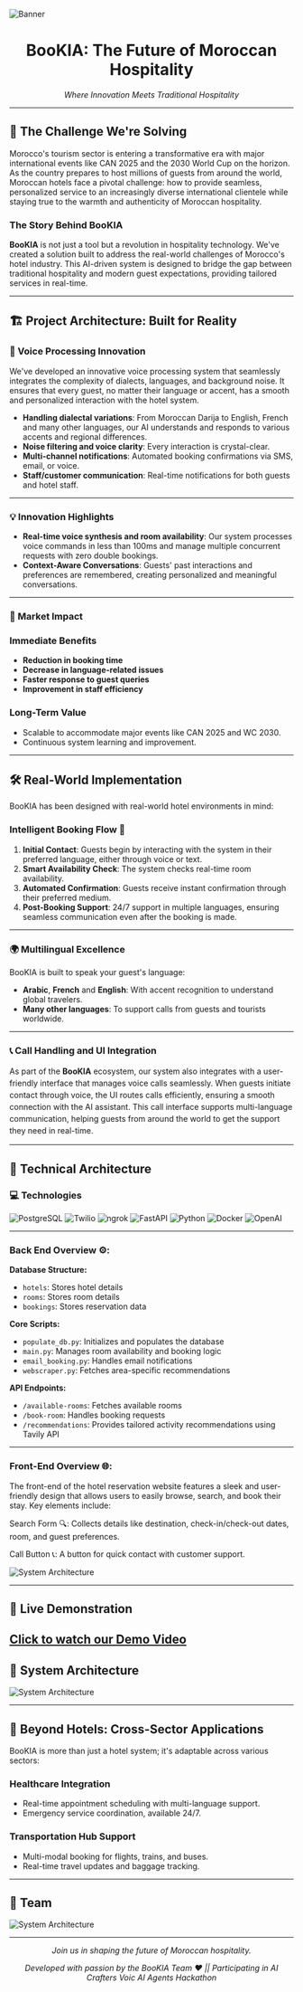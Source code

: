 ![Banner](./assets/banner.jpg)

<h1 style="text-align: center;">BooKIA: The Future of Moroccan Hospitality</h1>

<p style="text-align: center;"><i>Where Innovation Meets Traditional Hospitality</i></p>

---

## 🌟 The Challenge We're Solving  

Morocco's tourism sector is entering a transformative era with major international events like CAN 2025 and the 2030 World Cup on the horizon. As the country prepares to host millions of guests from around the world, Moroccan hotels face a pivotal challenge: how to provide seamless, personalized service to an increasingly diverse international clientele while staying true to the warmth and authenticity of Moroccan hospitality.  

### The Story Behind BooKIA  

**BooKIA** is not just a tool but a revolution in hospitality technology. We've created a solution built to address the real-world challenges of Morocco's hotel industry. This AI-driven system is designed to bridge the gap between traditional hospitality and modern guest expectations, providing tailored services in real-time.  

---

## 🏗️ Project Architecture: Built for Reality  

### 🔐 Voice Processing Innovation  
We've developed an innovative voice processing system that seamlessly integrates the complexity of dialects, languages, and background noise. It ensures that every guest, no matter their language or accent, has a smooth and personalized interaction with the hotel system.  

- **Handling dialectal variations**: From Moroccan Darija to English, French and many other languages, our AI understands and responds to various accents and regional differences.  
- **Noise filtering and voice clarity**: Every interaction is crystal-clear.
- **Multi-channel notifications**: Automated booking confirmations via SMS, email, or voice.  
- **Staff/customer communication**: Real-time notifications for both guests and hotel staff.  

---
### 💡 Innovation Highlights  
- **Real-time voice synthesis and room availability**: Our system processes voice commands in less than 100ms and manage multiple concurrent requests with zero double bookings.  
- **Context-Aware Conversations**: Guests' past interactions and preferences are remembered, creating personalized and meaningful conversations.  

---

### 🎯 Market Impact  

### Immediate Benefits  
- **Reduction in booking time**  
- **Decrease in language-related issues**  
- **Faster response to guest queries**  
- **Improvement in staff efficiency**  

### Long-Term Value  
- Scalable to accommodate major events like CAN 2025 and WC 2030.  
- Continuous system learning and improvement.  

---
## 🛠️ Real-World Implementation  

BooKIA has been designed with real-world hotel environments in mind:  

### Intelligent Booking Flow 🔁
1. **Initial Contact**: Guests begin by interacting with the system in their preferred language, either through voice or text.  
2. **Smart Availability Check**: The system checks real-time room availability.  
3. **Automated Confirmation**: Guests receive instant confirmation through their preferred medium.  
4. **Post-Booking Support**: 24/7 support in multiple languages, ensuring seamless communication even after the booking is made.  
---
### 🌍 Multilingual Excellence  

BooKIA is built to speak your guest's language:  

- **Arabic**, **French** and **English**: With accent recognition to understand global travelers.  
- **Many other languages**: To support calls from guests and tourists worldwide.

---

### 📞 Call Handling and UI Integration
<p style="font-size: 14px; line-height: 1.5;">As part of the <b>BooKIA</b> ecosystem, our system also integrates with a user-friendly interface that manages voice calls seamlessly. When guests initiate contact through voice, the UI routes calls efficiently, ensuring a smooth connection with the AI assistant. This call interface supports multi-language communication, helping guests from around the world to get the support they need in real-time.</p>

---
## 🔧 Technical Architecture  


### 💻 Technologies  
![PostgreSQL](https://img.shields.io/badge/PostgreSQL-316192?style=for-the-badge&logo=postgresql&logoColor=white) ![Twilio](https://img.shields.io/badge/Twilio-F22F46?style=for-the-badge&logo=twilio&logoColor=white) ![ngrok](https://img.shields.io/badge/ngrok-1F1F1F?style=for-the-badge&logo=ngrok&logoColor=white) ![FastAPI](https://img.shields.io/badge/FastAPI-005571?style=for-the-badge&logo=fastapi) ![Python](https://img.shields.io/badge/python-3670A0?style=for-the-badge&logo=python&logoColor=ffdd54) ![Docker](https://img.shields.io/badge/docker-2496ed?style=for-the-badge&logo=docker&logoColor=ffffff) ![OpenAI](https://img.shields.io/badge/OpenAI-000000?style=for-the-badge&logo=openai&logoColor=white)

---
###  Back End  Overview ⚙️:


**Database Structure:**  
- `hotels`: Stores hotel details  
- `rooms`: Stores room details  
- `bookings`: Stores reservation data  

**Core Scripts:**  
- `populate_db.py`: Initializes and populates the database  
- `main.py`: Manages room availability and booking logic  
- `email_booking.py`: Handles email notifications  
- `webscraper.py`: Fetches area-specific recommendations  

**API Endpoints:**  
- `/available-rooms`: Fetches available rooms  
- `/book-room`: Handles booking requests  
- `/recommendations`: Provides tailored activity recommendations using Tavily API 

---

### Front-End Overview 🌐:

The front-end of the hotel reservation website features a sleek and user-friendly design that allows users to easily browse, search, and book their stay. Key elements include:

Search Form 🔍: Collects details like destination, check-in/check-out dates, room, and guest preferences.

Call Button 📞: A button for quick contact with customer support.

<img src="./assets/ui_screen.png" alt="System Architecture" style="max-width: 80%; height: auto;">

---
## 🎥 Live Demonstration  
[Click to watch our Demo Video](https://drive.google.com/file/d/1IcTN9_Mo7aQobvdYA-oxFy0eexrtfwKk/view?usp=share_link)
---

## 📐 System Architecture  


<img src="./assets/system_arch.png" alt="System Architecture" style="max-width: 80%; height: auto;">

---
## 🚀 Beyond Hotels: Cross-Sector Applications  

BooKIA is more than just a hotel system; it's adaptable across various sectors:  

### Healthcare Integration  
- Real-time appointment scheduling with multi-language support.  
- Emergency service coordination, available 24/7.  

### Transportation Hub Support  
- Multi-modal booking for flights, trains, and buses.  
- Real-time travel updates and baggage tracking.  

---
## 👥 Team

<img src="./assets/team.png" alt="System Architecture" style="max-width: 80%; height: auto;">

---
<p style="text-align: center;"><i>Join us in shaping the future of Moroccan hospitality.</i></p>

<p style="text-align: center;"><i>Developed with passion by the BooKIA Team ❤️ || Participating in AI Crafters Voic AI Agents Hackathon</i></p>

<p style="text-align: center;"><i></i></p>

